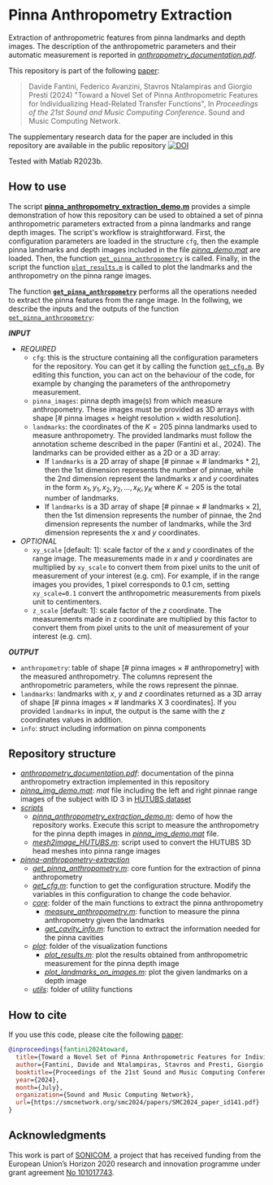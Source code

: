 # Pinna Anthropometry Extraction
Extraction of anthropometric features from pinna landmarks and depth images.
The description of the anthropometric parameters and their automatic measurement is reported in [*anthropometry_documentation.pdf*](./anthropometry_documentation.pdf).

This repository is part of the following [paper](https://smcnetwork.org/smc2024/papers/SMC2024_paper_id141.pdf):
>Davide Fantini, Federico Avanzini, Stavros Ntalampiras and Giorgio Presti (2024) "Toward a Novel Set of Pinna Anthropometric Features for Individualizing Head-Related Transfer Functions", In *Proceedings of the 21st Sound and Music Computing Conference*. Sound and Music Computing Network.

The supplementary research data for the paper are included in this repository are available in the public repository [![DOI](https://zenodo.org/badge/DOI/10.5281/zenodo.10805884.svg)](https://doi.org/10.5281/zenodo.10805884)

Tested with Matlab R2023b.



## How to use
The script [**pinna_anthropometry_extraction_demo.m**](./scripts/pinna_anthropometry_extraction_demo.m) provides a simple demonstration of how this repository can be used to obtained a set of pinna anthropometric parameters extracted from a pinna landmarks and range depth images. The script's workflow is straightforward. First, the configuration parameters are loaded in the structure `cfg`, then the example pinna landmarks and depth images included in the file [*pinna_demo.mat*](./pinna_demo.mat) are loaded. Then, the function [`get_pinna_anthropometry`](./pinna-anthropometry-extraction/get_pinna_anthropometry.m) is called. Finally, in the script the function [`plot_results.m`](./pinna-anthropometry-extraction/plot/plot_results.m) is called to plot the landmarks and the anthropometry on the pinna range images.

The function [**`get_pinna_anthropometry`**](./pinna-anthropometry-extraction/get_pinna_anthropometry.m) performs all the operations needed to extract the pinna features from the range image. In the follwing, we describe the inputs and the outputs of the function [`get_pinna_anthropometry`](./pinna-anthropometry-extraction/get_pinna_anthropometry.m):

***INPUT***
 - *REQUIRED*
   - `cfg`: this is the structure containing all the configuration parameters for the repository. You can get it by calling the function [`get_cfg.m`](./pinna-anthropometry-extraction/get_cfg.m). By editing this function, you can act on the behaviour of the code, for example by changing the parameters of the anthropometry measurement.
   - `pinna_images`: pinna depth image(s) from which measure anthropometry. These images must be provided as 3D arrays with shape [# pinna images × height resolution × width resolution].
   - `landmarks`: the coordinates of the $K=205$ pinna landmarks used to measure anthropometry. The provided landmarks must follow the annotation scheme described in the paper (Fantini et al., 2024).
   The landmarks can be provided either as a 2D or a 3D array:
     - If `landmarks` is a 2D array of shape [# pinnae × # landmarks * 2], then the 1st dimension represents the number of pinnae, while the 2nd dimension represent the landmarks $x$ and $y$ coordinates in the form ${x_1, y_1, x_2, y_2, ..., x_K, y_K}$ where $K=205$ is the total number of landmarks.
     - If `landmarks` is a 3D array of shape [# pinnae × # landmarks × 2], then the 1st dimension represents the number of pinnae, the 2nd dimension represents the number of landmarks, while the 3rd dimension represents the $x$ and $y$ coordinates.
- *OPTIONAL*
    - `xy_scale` [default: 1]: scale factor of the $x$ and $y$ coordinates of the range image. The measurements made in $x$ and $y$ coordinates are multiplied by `xy_scale` to convert them from pixel units to the unit of measurement of your interest (e.g. cm). For example, if in the range images you provides, 1 pixel corresponds to 0.1 cm, setting `xy_scale=0.1` convert the anthropometric measurements from pixels unit to centimenters.
    - `z_scale` [default: 1]: scale factor of the $z$ coordinate. The measurements made in z coordinate are multiplied by this factor to convert them from pixel units to the unit of measurement of your interest (e.g. cm).

***OUTPUT***
 - `anthropometry`: table of shape [# pinna images × # anthropometry] with the measured anthropometry. The columns represent the anthropometric parameters, while the rows represent the pinnae.
 - `landmarks`: landmarks with $x$, $y$ and $z$ coordinates returned as a 3D array of shape [# pinna images × # landmarks X 3 coordinates]. If you provided `landmarks` in input, the output is the same with the $z$ coordinates values in addition.
 - `info`: struct including information on pinna components



## Repository structure
 - [*anthropometry_documentation.pdf*](./anthropometry_documentation.pdf): documentation of the pinna anthropometry extraction implemented in this repository
 - [*pinna_img_demo.mat*](./pinna_img_demo.mat): *mat* file including the left and right pinnae range images of the subject with ID 3 in [HUTUBS dataset](https://depositonce.tu-berlin.de/items/dc2a3076-a291-417e-97f0-7697e332c960)
 - [*scripts*](./scripts/)
     - [*pinna_anthropometry_extraction_demo.m*](./scripts/pinna_anthropometry_extraction_demo.m): demo of how the repository works. Execute this script to measure the anthropometry for the pinna depth images in [*pinna_img_demo.mat*](./pinna_img_demo.mat) file.
     - [*mesh2image_HUTUBS.m*](./scripts/mesh2image_HUTUBS.m): script used to convert the HUTUBS 3D head meshes into pinna range images 
 - [*pinna-anthropometry-extraction*](./pinna-anthropometry-extraction/)
     - [*get_pinna_anthropometry.m*](./pinna-anthropometry-extraction/get_pinna_anthropometry.m): core funtion for the extraction of pinna anthropometry
     - [*get_cfg.m*](./pinna-anthropometry-extraction/get_cfg.m): function to get the configuration structure. Modify the variables in this configuration to change the code behavior.
     - [*core*](./pinna-anthropometry-extraction/core/): folder of the main functions to extract the pinna anthropometry
       - [*measure_anthropometry.m*](./pinna-anthropometry-extraction/core/measure_anthropometry.m): function to measure the pinna anthropometry given the landmarks
       - [*get_cavity_info.m*](./pinna-anthropometry-extraction/core/get_cavity_info.m): function to extract the information needed for the pinna cavities
     - [*plot*](./pinna-anthropometry-extraction/plot/): folder of the visualization functions
       - [*plot_results.m*](./pinna-anthropometry-extraction/plot/plot_results.m): plot the results obtained from anthropometric measurement for the pinna depth image
       - [*plot_landmarks_on_images.m*](./pinna-anthropometry-extraction/plot/plot_landmarks_on_images.m): plot the given landmarks on a depth image
     - [*utils*](./pinna-anthropometry-extraction/utils/): folder of utility functions

## How to cite
If you use this code, please cite the following [paper](https://smcnetwork.org/smc2024/papers/SMC2024_paper_id141.pdf):
```bibtex
@inproceedings{fantini2024toward,
  title={Toward a Novel Set of Pinna Anthropometric Features for Individualizing Head-Related Transfer Functions},
  author={Fantini, Davide and Ntalampiras, Stavros and Presti, Giorgio and Avanzini, Federico},
  booktitle={Proceedings of the 21st Sound and Music Computing Conference},
  year={2024},
  month={July},
  organization={Sound and Music Computing Network},
  url={https://smcnetwork.org/smc2024/papers/SMC2024_paper_id141.pdf}
}
```

## Acknowledgments
This work is part of [SONICOM](https://www.sonicom.eu/), a project that has received funding from the European Union’s Horizon 2020 research and innovation programme under grant agreement [No 101017743](https://doi.org/10.3030/101017743).